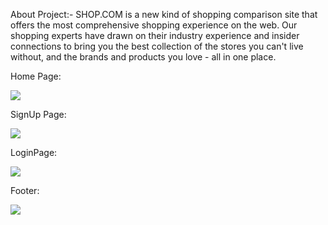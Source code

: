 About Project:- SHOP.COM is a new kind of shopping comparison site that offers the most comprehensive shopping experience on the web. Our shopping experts have drawn on their industry experience and insider connections to bring you the best collection of the stores you can't live without, and the brands and products you love - all in one place.

Home Page:

<div>
<img src="https://masai-course.s3.ap-south-1.amazonaws.com/editor/uploads/2022-11-24/Screenshot_20221124_233358_798667.png"/>
</div>

SignUp Page:

<div>
  <img src="https://masai-course.s3.ap-south-1.amazonaws.com/editor/uploads/2022-11-24/Screenshot_20221124_234157_470192.png"/>
  </div>
  
  LoginPage:
  
  <div>
  <img src="https://masai-course.s3.ap-south-1.amazonaws.com/editor/uploads/2022-11-24/Screenshot_20221124_234335_158287.png"/>
  </div>
  
  Footer:
  
  <div>
  <img src="https://masai-course.s3.ap-south-1.amazonaws.com/editor/uploads/2022-11-24/Screenshot_20221124_234555_124970.png"/>
  </div>

